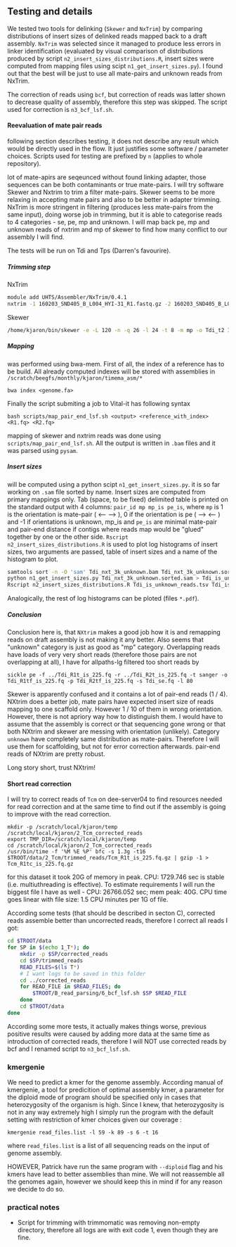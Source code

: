 ## Testing and details

We tested two tools for delinking (`Skewer` and `NxTrim`) by comparing distributions of insert sizes of delinked reads mapped back to a draft assembly.
`NxTrim` was selected since it managed to produce less errors in linker identification (evaluated by visual comparison of distributions produced by script `n2_insert_sizes_distributions.R`, insert sizes were computed from mapping files using scipt `n1_get_insert_sizes.py`). I found out that the best will be just to use all mate-pairs and unknown reads from NxTrim.

The correction of reads using `bcf`, but correction of reads was latter shown to decrease quality of assembly, therefore this step was skipped. The script used for correction is `n3_bcf_lsf.sh`.


#### Reevaluation of mate pair reads

following section describes testing, it does not describe any result which would be directly used in the flow. It just justifies some software / parameter choices.
Scripts used for testing are prefixed by `n` (applies to whole repository).

lot of mate-apirs are seqeunced without found linking adapter, those sequences can be both contaminants or true mate-pairs. I will try software Skewer and Nxtrim to trim a filter mate-pairs. Skewer seems to be more relaxing in accepting mate pairs and also to be better in adapter trimming. NxTrim is more stringent in filtering (produces less mate-pairs from the same input), doing worse job in trimming, but it is able to categorise reads to 4 categories - se, pe, mp and unknown. I will map back pe, mp and unknown reads of nxtrim and mp of skewer to find how many conflict to our assembly I will find.

The tests will be run on Tdi and Tps (Darren's favourire).

##### Trimming step

NxTrim

```sh
module add UHTS/Assembler/NxTrim/0.4.1
nxtrim -1 160203_SND405_B_L004_HYI-31_R1.fastq.gz -2 160203_SND405_B_L004_HYI-31_R2.fastq.gz -O is_3000 --preserve-mp --separate
```

Skewer

```sh
/home/kjaron/bin/skewer -e -L 120 -n -q 26 -l 24 -t 8 -m mp -o Tdi_t2 160203_SND405_B_L004_HYI-31_R1.fastq.gz 160203_SND405_B_L004_HYI-31_R2.fastq.gz
```

##### Mapping

was performed using bwa-mem. First of all, the index of a reference has to be build.
All already computed indexes will be stored with assemblies in `/scratch/beegfs/monthly/kjaron/timema_asm/*`

```
bwa index <genome.fa>
```

Finally the script submiting a job to Vital-it has following syntax

```
bash scripts/map_pair_end_lsf.sh <output> <reference_with_index> <R1.fq> <R2.fq>
```

mapping of skewer and nxtrim reads was done using `scripts/map_pair_end_lsf.sh`.
All the output is written in `.bam` files and it was parsed using `pysam`.

##### Insert sizes

will be computed using a python scipt `n1_get_insert_sizes.py`. it is so far working on `.sam` file sorted by name. Insert sizes are computed from primary mappings only. Tab (space, to be fixed) delimited table is printed on the standard output with 4 columns: `pair_id mp mp_is pe_is`, where `mp` is 1 is the orientation is mate-pair ( <-- --> ), 0 if the orientation is pe (  --> <-- ) and -1 if orientations is unknown, mp_is and `pe_is` are minimal mate-pair and pair-end distance if contigs where reads map would be "glued" together by one or the other side. `Rscript n2_insert_sizes_distributions.R` is used to plot log histograms of insert sizes, two arguments are passed, table of insert sizes and a name of the histogram to plot.

```sh
samtools sort -n -O 'sam' Tdi_nxt_3k_unknown.bam Tdi_nxt_3k_unknown.sorted.sam
python n1_get_insert_sizes.py Tdi_nxt_3k_unknown.sorted.sam > Tdi_is_unknown_reads.tsv
Rscript n2_insert_sizes_distributions.R Tdi_is_unknown_reads.tsv Tdi_is_unknown.pdf
```
Analogically, the rest of log histograms can be ploted (files `*.pdf`).

##### Conclusion

Conclusion here is, that `NXtrim` makes a good job how it is and remapping reads on draft assembly is not making it any better. Also seems that "unknown" category is just as good as "mp" category. Overlapping reads have loads of very very short reads (therefore those pairs are not overlapping at all), I have for allpaths-lg filtered too short reads by

```
sickle pe -f ../Tdi_R1t_is_225.fq -r ../Tdi_R2t_is_225.fq -t sanger -o Tdi_R1tf_is_225.fq -p Tdi_R2tf_is_225.fq -s Tdi_se.fq -l 80
```

Skewer is apparently confused and it contains a lot of pair-end reads (1 / 4).
NXtrim does a better job, mate pairs have expected insert size of reads mapping
to one scaffold only.  However 1 / 10 of them in wrong orientation. However,
there is not apriory way how to distinguish them. I would have to assume that the
assembly is correct or that sequencing gone wrong or that both NXtrim and skewer
are messing with orientation (unlikely). Category `unknown` have completely same
distribution as mate-pairs. Therefore I will use them for scaffolding, but not
for error correction afterwards. pair-end reads of NXtrim are pretty robust.

Long story short, trust NXtrim!

#### Short read correction

I will try to correct reads of `Tcm` on dee-server04 to find resources needed for read
correction and at the same time to find out if the assembly is going to improve with
the read correction.

 ```
mkdir -p /scratch/local/kjaron/temp /scratch/local/kjaron/2_Tcm_corrected_reads
export TMP_DIR=/scratch/local/kjaron/temp
cd /scratch/local/kjaron/2_Tcm_corrected_reads
/usr/bin/time -f '%M %E %P' bfc -s 1.3g -t16 $TROOT/data/2_Tcm/trimmed_reads/Tcm_R1t_is_225.fq.gz | gzip -1 > Tcm_R1tc_is_225.fq.gz
 ```

for this dataset it took 20G of memory in peak. CPU: 1729.746 sec is stable (i.e. multiuthreading is effective).
To estimate requirements I will run the biggest file I have as well - CPU: 26766.052 sec; mem peak: 40G. CPU time goes linear
with file size: 1.5 CPU minutes per 1G of file.

According some tests (that should be described in secton C), corrected reads assemble better than uncorrected reads, therefore I correct all reads I got:

```bash
cd $TROOT/data
for SP in $(echo 1_T*); do
	mkdir -p $SP/corrected_reads
	cd $SP/trimmed_reads
	READ_FILES=$(ls T*)
	# I want logs to be saved in this folder
	cd ../corrected_reads
	for READ_FILE in $READ_FILES; do
		$TROOT/B_read_parsing/6_bcf_lsf.sh $SP $READ_FILE
	done
	cd $TROOT/data
done
```
According some more tests, it actually makes things worse, previous positive results were caused by adding more data at the same time as introduction of corrected reads, therefore I will NOT use corrected reads by bcf and I renamed script to `n3_bcf_lsf.sh`.

### kmergenie

We need to predict a kmer for the genome assembly.
According manual of kmergenie, a tool for predicition of optimal assembly kmer, a parameter for the diploid mode of program should be specified only in cases that heterozygosity of the organism is high. Since I knew, that heterozygosity is not in any way extremely high I simply run the program with the default setting with restriction of kmer choices given our coverage :

```
kmergenie read_files.list -l 59 -k 89 -s 6 -t 16
```

where `read_files.list` is a list of all sequencing reads on the input of genome assembly.

HOWEVER, Patrick have run the same program with `--diploid` flag and his kmers have lead to better assemblies than mine. We will not reassemble all the genomes again, however we should keep this in mind if for any reason we decide to do so.

### practical notes

- Script for trimming with trimmomatic was removing non-empty directory, therefore all logs are with exit code 1, even though they are fine.
